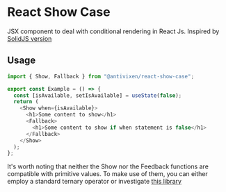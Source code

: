 # React Show Case

JSX component to deal with conditional rendering in React Js.
Inspired by [SolidJS version](https://www.solidjs.com/docs/latest#show)

## Usage

```ts
import { Show, Fallback } from "@antivixen/react-show-case";

export const Example = () => {
  const [isAvailable, setIsAvailable] = useState(false);
  return (
    <Show when={isAvailable}>
      <h1>Some content to show</h1>
      <Fallback>
        <h1>Some content to show if when statement is false</h1>
      </Fallback>
    </Show>
  );
};
```

It's worth noting that neither the Show nor the Feedback functions are compatible with primitive values. To make use of them, you can either employ a standard ternary operator or investigate [this library](https://www.npmjs.com/package/@antivixen/andor)
